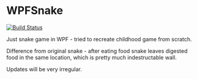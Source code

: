 # WPFSnake

[![Build Status](https://travis-ci.org/VPleckaitis/WPFSnake.svg?branch=master)](https://travis-ci.org/VPleckaitis/WPFSnake)

Just snake game in WPF - tried to recreate childhood game from scratch.

Difference from original snake - after eating food snake leaves digested food in the same location, which is pretty much indestructable wall.

Updates will be very irregular.
